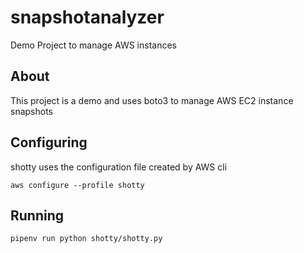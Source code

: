 # snapshotanalyzer

Demo Project to manage AWS instances

## About

This project is a demo and uses boto3 to manage AWS EC2 instance snapshots

## Configuring

shotty uses the configuration file created by AWS cli

`aws configure --profile shotty`

## Running

`pipenv run python shotty/shotty.py`
